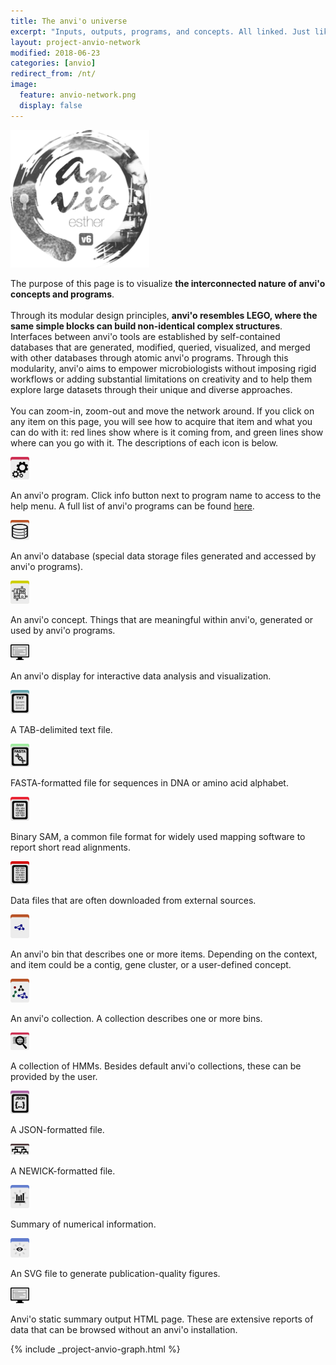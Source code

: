 ```yaml
---
title: The anvi'o universe
excerpt: "Inputs, outputs, programs, and concepts. All linked. Just like the way you like them."
layout: project-anvio-network
modified: 2018-06-23
categories: [anvio]
redirect_from: /nt/
image:
  feature: anvio-network.png
  display: false
---
```


<div id="infopanel">

<div id="logo">
    <a href="https://github.com/merenlab/anvio/releases" target="_blank">
        <img src="https://github.com/merenlab/anvio/raw/master/anvio/data/interactive/images/logo.png" style="width:222px; opacity: 0.8;" />
    </a>
</div>
<p id="description">The purpose of this page is to visualize <b>the interconnected nature of anvi'o concepts and programs</b>.
<br /><br />
Through its modular design principles, <b>anvi'o resembles LEGO, where the same simple blocks can build non-identical complex structures</b>. Interfaces between anvi'o tools are established by self-contained databases that are generated, modified, queried, visualized, and merged with other databases through atomic anvi'o programs. Through this modularity, anvi'o aims to empower microbiologists without imposing rigid workflows or adding substantial limitations on creativity and to help them explore large datasets through their unique and diverse approaches.
<br /><br />
You can zoom-in, zoom-out and move the network around. If you click on any item on this page, you will see how to acquire that item and what you can do with it: red lines show where is it coming from, and green lines show where can you go with it. The descriptions of each icon is below.
</p>

<div class="info">
<img src="/images/icons/PROGRAM.png" width="30" />
<p>An anvi'o program. Click info button next to program name to access to the help menu. A full list of anvi'o programs can be found <a href="/software/anvio/vignette/" target="_blank">here</a>.</p>
</div>

<div class="info">
<img src="/images/icons/DB.png" width="30" />
<p>An anvi'o database (special data storage files generated and accessed by anvi'o programs).</p>
</div>

<div class="info">
<img src="/images/icons/CONCEPT.png" width="30" />
<p>An anvi'o concept. Things that are meaningful within anvi'o, generated or used by anvi'o programs.</p>
</div>

<div class="info">
<img src="/images/icons/DISPLAY.png" width="30" />
<p>An anvi'o display for interactive data analysis and visualization.</p>
</div>

<div class="info">
<img src="/images/icons/TXT.png" width="30" />
<p>A TAB-delimited text file.</p>
</div>

<div class="info">
<img src="/images/icons/FASTA.png" width="30" />
<p>FASTA-formatted file for sequences in DNA or amino acid alphabet.</p>
</div>

<div class="info">
<img src="/images/icons/BAM.png" width="30" />
<p>Binary SAM, a common file format for widely used mapping software to report short read alignments.</p>
</div>

<div class="info">
<img src="/images/icons/DATA.png" width="30" />
<p>Data files that are often downloaded from external sources.</p>
</div>

<div class="info">
<img src="/images/icons/BIN.png" width="30" />
<p>An anvi'o bin that describes one or more items. Depending on the context, and item could be a contig, gene cluster, or a user-defined concept.</p>
</div>

<div class="info">
<img src="/images/icons/COLLECTION.png" width="30" />
<p>An anvi'o collection. A collection describes one or more bins.</p>
</div>

<div class="info">
<img src="/images/icons/HMM.png" width="30" />
<p>A collection of HMMs. Besides default anvi'o collections, these can be provided by the user.</p>
</div>

<div class="info">
<img src="/images/icons/JSON.png" width="30" />
<p>A JSON-formatted file.</p>
</div>

<div class="info">
<img src="/images/icons/NEWICK.png" width="30" />
<p>A NEWICK-formatted file.</p>
</div>

<div class="info">
<img src="/images/icons/STATS.png" width="30" />
<p>Summary of numerical information.</p>
</div>

<div class="info">
<img src="/images/icons/SVG.png" width="30" />
<p>An SVG file to generate publication-quality figures.</p>
</div>

<div class="info">
<img src="/images/icons/SUMMARY.png" width="30" />
<p>Anvi'o static summary output HTML page. These are extensive reports of data that can be browsed without an anvi'o installation.</p>
</div>

</div>

<div id="svg"></div>
{% include _project-anvio-graph.html %}
